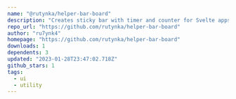 ```yaml
---
name: "@rutynka/helper-bar-board"
description: "Creates sticky bar with timer and counter for Svelte apps."
repo_url: "https://github.com/rutynka/helper-bar-board"
author: "ru7ynk4"
homepage: "https://github.com/rutynka/helper-bar-board"
downloads: 1
dependents: 3
updated: "2023-01-28T23:47:02.718Z"
github_stars: 1
tags: 
  - ui
  - utility
---
```

